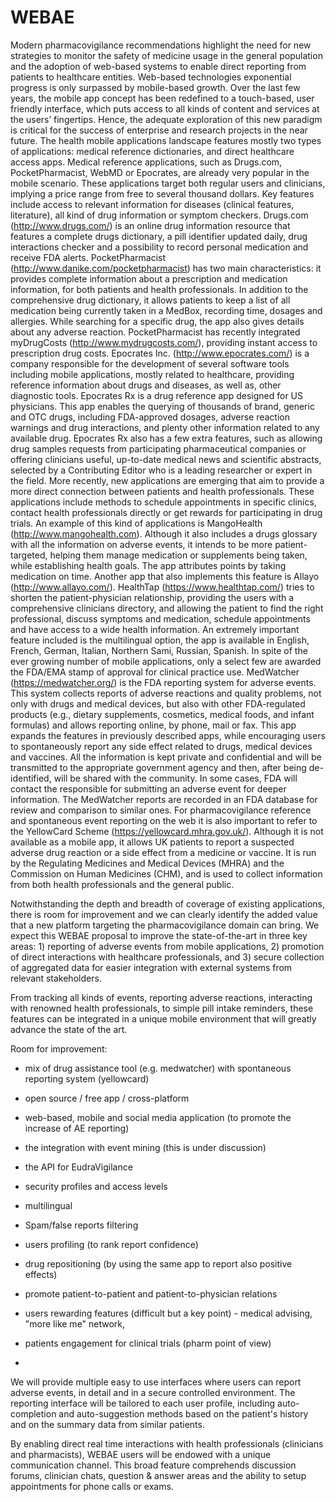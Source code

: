 # WEBAE

Modern pharmacovigilance recommendations highlight the need for new strategies to monitor the safety of medicine usage in the general population and the adoption of web-based systems to enable direct reporting from patients to healthcare entities.
Web-based technologies exponential progress is only surpassed by mobile-based growth. Over the last few years, the mobile app concept has been redefined to a touch-based, user friendly interface, which puts access to all kinds of content and services at the users’ fingertips. Hence, the adequate exploration of this new paradigm is critical for the success of enterprise and research projects in the near future.
The health mobile applications landscape features mostly two types of applications: medical reference dictionaries, and direct healthcare access apps. 
Medical reference applications, such as Drugs.com, PocketPharmacist, WebMD or Epocrates, are already very popular in the mobile scenario. These applications target both regular users and clinicians, implying a price range from free to several thousand dollars. Key features include access to relevant information for diseases (clinical features, literature), all kind of drug information or symptom checkers. 
Drugs.com (http://www.drugs.com/) is an online drug information resource that features a complete drugs dictionary, a pill identifier updated daily, drug interactions checker and a possibility to record personal medication and receive FDA alerts. PocketPharmacist (http://www.danike.com/pocketpharmacist) has two main characteristics:  it provides complete information about a prescription and medication information, for both patients and health professionals. In addition to the comprehensive drug dictionary, it allows patients to keep a list of all medication being currently taken in a MedBox, recording time, dosages and allergies. While searching for a specific drug, the app also gives details about any adverse reaction. PocketPharmacist has recently integrated myDrugCosts (http://www.mydrugcosts.com/), providing instant  access to prescription drug costs.
Epocrates Inc. (http://www.epocrates.com/) is a company responsible for the development of several software tools including mobile applications, mostly related to healthcare, providing reference information about drugs and diseases, as well as, other diagnostic tools. Epocrates Rx is a drug reference app designed for US physicians. This app enables the querying of thousands of brand, generic and OTC drugs, including FDA-approved dosages, adverse reaction warnings and drug interactions, and plenty other information related to any available drug. Epocrates Rx also has a few extra features, such as allowing drug samples requests from participating pharmaceutical companies or offering clinicians useful, up-to-date medical news and scientific abstracts, selected by a Contributing Editor who is a leading researcher or expert in the field.
More recently, new applications are emerging that aim to provide a more direct connection between patients and health professionals. These applications include methods to schedule appointments in specific clinics, contact health professionals directly or get rewards for participating in drug trials. 
An example of this kind of applications is MangoHealth (http://www.mangohealth.com). Although it also includes a drugs glossary with all the information on adverse events, it intends to be more patient-targeted, helping them manage medication or supplements being taken, while establishing health goals. The app attributes points by taking medication on time. Another app that also implements this feature is Allayo (http://www.allayo.com/).
HealthTap (https://www.healthtap.com/) tries to shorten the patient-physician relationship, providing the users with a comprehensive clinicians directory, and allowing the patient to find the right professional, discuss symptoms and medication, schedule appointments and have access to a wide health information. An extremely important feature included is the multilingual option, the app is available in English, French, German, Italian, Northern Sami, Russian, Spanish.
In spite of the ever growing number of mobile applications, only a select few are awarded the FDA/EMA stamp of approval for clinical practice use.
MedWatcher (https://medwatcher.org/) is the FDA reporting system for adverse events. This system collects reports of adverse reactions and quality problems, not only with drugs and medical devices, but also with other FDA-regulated products (e.g., dietary supplements, cosmetics, medical foods, and infant formulas) and allows reporting online, by phone, mail or fax. This app expands the features in previously described apps, while encouraging users to spontaneously report any side effect related to drugs, medical devices and vaccines.  All the information is kept private and confidential and will be transmitted to the appropriate government agency and then, after being de-identified, will be shared with the community. In some cases, FDA will contact the responsible for submitting an adverse event for deeper information. The MedWatcher reports are recorded in an FDA database for review and comparison to similar ones. 
For pharmacovigilance reference and spontaneous event reporting on the web it is also important to refer to the YellowCard Scheme (https://yellowcard.mhra.gov.uk/). Although it is not available as a mobile app, it allows UK patients to report a suspected adverse drug reaction or a side effect from a medicine or vaccine. It is run by the Regulating Medicines and Medical Devices (MHRA) and the Commission on Human Medicines (CHM), and is used to collect information from both health professionals and the general public.

Notwithstanding the depth and breadth of coverage of existing applications, there is room for improvement and we can clearly identify the added value that a new platform targeting the pharmacovigilance domain can bring. We expect this WEBAE proposal to improve the state-of-the-art in three key areas: 1) reporting of adverse events from mobile applications, 2) promotion of direct interactions with healthcare professionals, and 3) secure collection of aggregated data for easier integration with external systems from relevant stakeholders.

From tracking all kinds of events, reporting adverse reactions, interacting with renowned health professionals, to simple pill intake reminders, these features can be integrated in a unique mobile environment that will greatly advance the state of the art.



Room for improvement:

- mix of drug assistance tool (e.g. medwatcher) with spontaneous reporting system (yellowcard)
- open source / free app / cross-platform
- web-based, mobile and social media application (to promote the increase of AE reporting)
- the integration with event mining (this is under discussion)
- the API for EudraVigilance
- security profiles and access levels
- multilingual

- Spam/false reports filtering
- users profiling (to rank report confidence)
- drug repositioning (by using the same app to report also positive effects)
- promote patient-to-patient and patient-to-physician relations
- users rewarding features (difficult but a key point) - medical advising, "more like me" network, 
- patients engagement for clinical trials (pharm point of view)
- 
We will provide multiple easy to use interfaces where users can report adverse events, in detail and in a secure controlled environment. The reporting interface will be tailored to each user profile, including auto-completion and auto-suggestion methods based on the patient's history and on the summary data from similar patients.

By enabling direct real time interactions with health professionals (clinicians and pharmacists), WEBAE users will be endowed with a unique communication channel. This broad feature comprehends discussion forums, clinician chats, question & answer areas and the ability to setup appointments for phone calls or exams.
